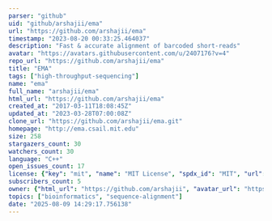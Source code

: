 ```yaml
---
parser: "github"
uid: "github/arshajii/ema"
url: "https://github.com/arshajii/ema"
timestamp: "2023-08-20 00:33:25.464037"
description: "Fast & accurate alignment of barcoded short-reads"
avatar: "https://avatars.githubusercontent.com/u/2407176?v=4"
repo_url: "https://github.com/arshajii/ema"
title: "EMA"
tags: ["high-throughput-sequencing"]
name: "ema"
full_name: "arshajii/ema"
html_url: "https://github.com/arshajii/ema"
created_at: "2017-03-11T18:08:45Z"
updated_at: "2023-03-28T07:00:08Z"
clone_url: "https://github.com/arshajii/ema.git"
homepage: "http://ema.csail.mit.edu"
size: 258
stargazers_count: 30
watchers_count: 30
language: "C++"
open_issues_count: 17
license: {"key": "mit", "name": "MIT License", "spdx_id": "MIT", "url": "https://api.github.com/licenses/mit", "node_id": "MDc6TGljZW5zZTEz"}
subscribers_count: 5
owner: {"html_url": "https://github.com/arshajii", "avatar_url": "https://avatars.githubusercontent.com/u/2407176?v=4", "login": "arshajii", "type": "User"}
topics: ["bioinformatics", "sequence-alignment"]
date: "2025-08-09 14:29:17.756138"
---
```

